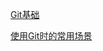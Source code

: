 [Git基础](https://fuschia-carnation-cef.notion.site/Git-5c098f07e13a4e3fb198ff4b097b87e1)

[使用Git时的常用场景](https://fuschia-carnation-cef.notion.site/Git-28cc79df3387435cb7b97477016a7dcc)
